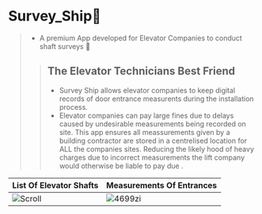 # Survey_Ship🚢
> - A premium App developed for Elevator Companies to conduct shaft surveys 💒
>> ## The Elevator Technicians Best Friend
>> * Survey Ship allows elevator companies to keep digital records of door entrance measurents during the installation process. 
>> * Elevator companies can pay large fines due to delays caused by undesirable measurements being recorded on site. This app ensures all meassurements given by a building contractor are stored in a centrelised location for ALL the companies sites. Reducing the likely hood of heavy charges due to incorrect measurements the lift company would otherwise be liable to pay due .


| List Of Elevator Shafts| Measurements Of Entrances|
|-----|-----|
| ![Scroll](https://user-images.githubusercontent.com/17411265/85650737-701d0d80-b6a6-11ea-9bc3-caeff011abc5.gif) | ![4699zi](https://user-images.githubusercontent.com/17411265/85650329-a1e1a480-b6a5-11ea-8012-ebdcf897b82c.gif) | 

